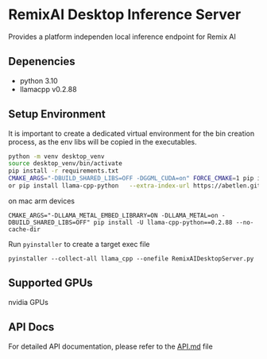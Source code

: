 # RemixAI Desktop Inference Server
Provides a platform independen local inference endpoint for Remix AI

## Depenencies
- python 3.10
- llamacpp v0.2.88

## Setup Environment
It is important to create a dedicated virtual environment for the bin creation process, as the env libs will be copied in the executables. 

```bash
python -m venv desktop_venv
source desktop_venv/bin/activate
pip install -r requirements.txt
CMAKE_ARGS="-DBUILD_SHARED_LIBS=OFF -DGGML_CUDA=on" FORCE_CMAKE=1 pip install llama-cpp-python==0.2.88 --force-reinstall --no-cache-dir
or pip install llama-cpp-python   --extra-index-url https://abetlen.github.io/llama-cpp-python/whl/cu124 // for cuda 12.4
```

on mac arm devices
```
CMAKE_ARGS="-DLLAMA_METAL_EMBED_LIBRARY=ON -DLLAMA_METAL=on -DBUILD_SHARED_LIBS=OFF" pip install -U llama-cpp-python==0.2.88 --no-cache-dir

```

Run `pyinstaller` to create a target exec file
```
pyinstaller --collect-all llama_cpp --onefile RemixAIDesktopServer.py
```

## Supported GPUs
nvidia GPUs

## API Docs
For detailed API documentation, please refer to the [API.md](API.md) file